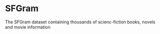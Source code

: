 # SFGram
The SFGram dataset containing thousands of scienc-fiction books, novels and movie information
